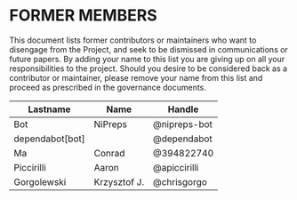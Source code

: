 # FORMER MEMBERS

This document lists former contributors or maintainers who want to disengage from the Project, and seek to be dismissed in communications or future papers.
By adding your name to this list you are giving up on all your responsibilities to the project.
Should you desire to be considered back as a contributor or maintainer, please remove your name from this list and proceed as prescribed in the governance documents.

| **Lastname** | **Name** | **Handle** |
| --- | --- | --- |
| Bot | NiPreps | @nipreps-bot |
| dependabot[bot] | | @dependabot |
| Ma | Conrad | @394822740 |
| Piccirilli | Aaron | @apiccirilli |
| Gorgolewski | Krzysztof J. | @chrisgorgo |
